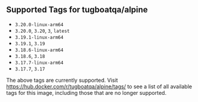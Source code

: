 ## Supported Tags for tugboatqa/alpine

* `3.20.0-linux-arm64`
* `3.20.0`, `3.20`, `3`, `latest`
* `3.19.1-linux-arm64`
* `3.19.1`, `3.19`
* `3.18.6-linux-arm64`
* `3.18.6`, `3.18`
* `3.17.7-linux-arm64`
* `3.17.7`, `3.17`

The above tags are currently supported. Visit https://hub.docker.com/r/tugboatqa/alpine/tags/ to see a list of all available tags for this image, including those that are no longer supported.
